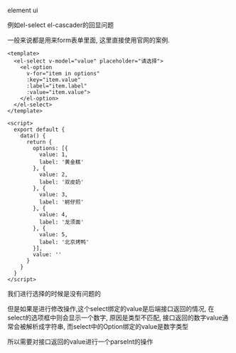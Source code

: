 element ui

例如el-select el-cascader的回显问题

一般来说都是用来form表单里面, 这里直接使用官网的案例.

```vue
<template>
  <el-select v-model="value" placeholder="请选择">
    <el-option
      v-for="item in options"
      :key="item.value"
      :label="item.label"
      :value="item.value">
    </el-option>
  </el-select>
</template>

<script>
  export default {
    data() {
      return {
        options: [{
          value: 1,
          label: '黄金糕'
        }, {
          value: 2,
          label: '双皮奶'
        }, {
          value: 3,
          label: '蚵仔煎'
        }, {
          value: 4,
          label: '龙须面'
        }, {
          value: 5,
          label: '北京烤鸭'
        }],
        value: ''
      }
    }
  }
</script>
```

我们进行选择的时候是没有问题的

但是如果是进行修改操作,这个select绑定的value是后端接口返回的情况, 在select的选项框中则会显示一个数字, 原因是类型不匹配, 接口返回的数字value通常会被解析成字符串, 而select中的Option绑定的value是数字类型

所以需要对接口返回的value进行一个parseInt的操作